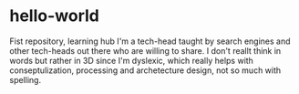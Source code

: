 # hello-world
Fist repository, learning hub
I'm a tech-head taught by search engines and other tech-heads out there who are willing to share. I don't reallt think in words but rather in 3D since I'm dyslexic, which really helps with conseptulization, processing and archetecture design, not so much with spelling.
